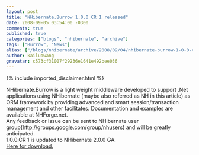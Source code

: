 ```yaml
---
layout: post
title: "NHibernate.Burrow 1.0.0 CR 1 released"
date: 2008-09-05 03:54:00 -0300
comments: true
published: true
categories: ["blogs", "nhibernate", "archive"]
tags: ["Burrow", "News"]
alias: ["/blogs/nhibernate/archive/2008/09/04/nhibernate-burrow-1-0-0-cr-1-released.aspx"]
author: kailuowang
gravatar: c573cf31007f29236e1641e492bee036
---
```

{% include imported_disclaimer.html %}
<p>NHibernate.Burrow is a light weight middleware developed to support
.Net applications using NHibernate (maybe also referred as NH in this
article) as ORM framework by providing advanced and smart
session/transaction management and other facilitates. Documentation and
examples are available at NHForge.net. &nbsp;<br />
Any feedback or issue can be sent to NHibernate user group(<a href="http://groups.google.com/group/nhusers" target="_new">http://groups.google.com/group/nhusers</a>) and will be greatly anticipated. &nbsp;<br />
1.0.0.CR 1 is updated to NHibernate 2.0.0 GA.&nbsp;<br /><a href="http://sourceforge.net/project/showfiles.php?group_id=216446">Here for download.</a></p>
